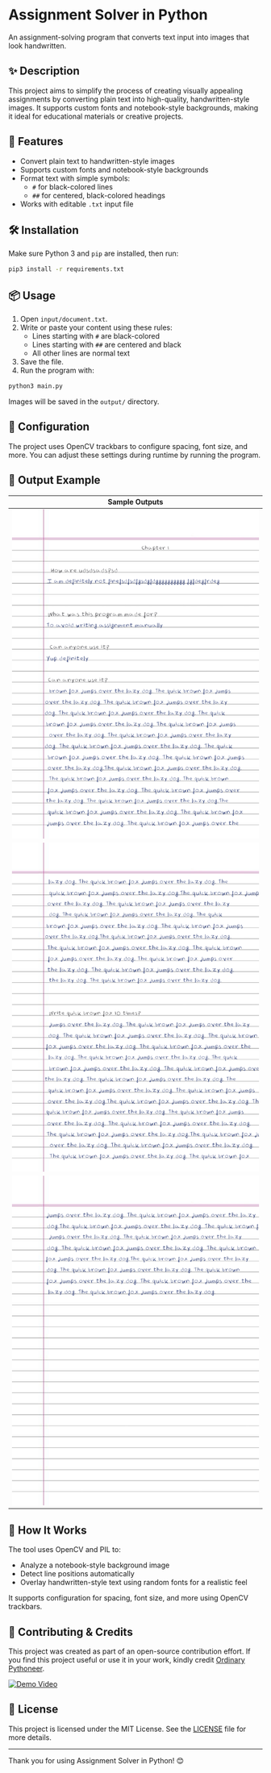 # Assignment Solver in Python

An assignment-solving program that converts text input into images that look handwritten.

## ✨ Description
This project aims to simplify the process of creating visually appealing assignments by converting plain text into high-quality, handwritten-style images. It supports custom fonts and notebook-style backgrounds, making it ideal for educational materials or creative projects.

## 🚀 Features
- Convert plain text to handwritten-style images
- Supports custom fonts and notebook-style backgrounds
- Format text with simple symbols:
  - `#` for black-colored lines
  - `##` for centered, black-colored headings
- Works with editable `.txt` input file

## 🛠️ Installation
Make sure Python 3 and `pip` are installed, then run:

```bash
pip3 install -r requirements.txt
```

## 📦 Usage
1. Open `input/document.txt`.
2. Write or paste your content using these rules:
   - Lines starting with `#` are black-colored
   - Lines starting with `##` are centered and black
   - All other lines are normal text
3. Save the file.
4. Run the program with:

```bash
python3 main.py
```

Images will be saved in the `output/` directory.

## 🔧 Configuration
The project uses OpenCV trackbars to configure spacing, font size, and more. You can adjust these settings during runtime by running the program.

## 🧳 Output Example

| Sample Outputs |
|----------------|
| ![First Image](output/0.png?raw=true) |
| ![Second Image](output/1.png?raw=true) |
| ![Third Image](output/2.png?raw=true) |

## 🔎 How It Works
The tool uses OpenCV and PIL to:
- Analyze a notebook-style background image
- Detect line positions automatically
- Overlay handwritten-style text using random fonts for a realistic feel

It supports configuration for spacing, font size, and more using OpenCV trackbars.

## 🌟 Contributing & Credits
This project was created as part of an open-source contribution effort.
If you find this project useful or use it in your work, kindly credit [Ordinary Pythoneer](https://github.com/Ordinary-Pythoneer).

[![Demo Video](https://img.youtube.com/vi/fRjA7gJhdGw/maxresdefault.jpg)](https://youtu.be/fRjA7gJhdGw)

## 📄 License
This project is licensed under the MIT License. See the [LICENSE](LICENSE) file for more details.

---

Thank you for using Assignment Solver in Python! 😊